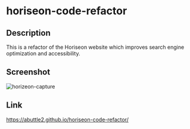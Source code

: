 # horiseon-code-refactor

## Description

This is a refactor of the Horiseon website which improves search engine optimization and accessibility.

## Screenshot

![horizeon-capture](https://user-images.githubusercontent.com/32392106/202871097-97b8e608-1b18-42d5-a5f0-2c89af834c21.png)

## Link

https://abuttle2.github.io/horiseon-code-refactor/
